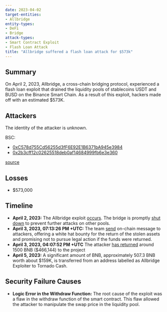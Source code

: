 ```yaml
---
date: 2023-04-02
target-entities: 
- Allbridge
entity-types:
- DeFi
- Bridge
attack-types:
- Smart Contract Exploit
- Flash Loan Attack
title: "Allbridge suffered a flash loan attack for $573k"
---
```


## Summary

On April 2, 2023, Allbridge, a cross-chain bridging protocol, experienced a flash loan exploit that drained the liquidity pools of stablecoins USDT and BUSD on the Binance Smart Chain. As a result of this exploit, hackers made off with an estimated $573K.

## Attackers

The identity of the attacker is unknown.

BSC:
- [0xC578d755Cd56255d3fF6E92E1B6371bA945e3984](https://bscscan.com/address/0xc578d755cd56255d3ff6e92e1b6371ba945e3984)
- [0x2b3cff12c02625518deb0af14684999fb6e3e360](https://bscscan.com/address/0x2b3cff12c02625518deb0af14684999fb6e3e360)

[source](https://medium.com/coinmonks/decoding-allbridge-570k-flash-loan-exploit-quillaudits-8da8dccd729d)

## Losses

- $573,000

## Timeline

- **April 2, 2023:** The Allbridge exploit [occurs](https://bscscan.com/tx/0x7ff1364c3b3b296b411965339ed956da5d17058f3164425ce800d64f1aef8210). The bridge is promptly [shut down](https://twitter.com/Allbridge_io/status/1642508296157290498) to prevent further attacks on other pools.
- **April 3, 2023, 07:13:26 PM +UTC:** The team [send](https://bscscan.com/tx/0x1351ba22ca16b4fe076f7a8f73ab6dda052c63ba08a79b28b71badc6a6de3074) on-chain message to attackers, offering a white hat bounty for the return of the stolen assets and promising not to pursue legal action if the funds were returned.
- **April 3, 2023, 04:07:52 PM +UTC** The attacker [has returned](https://bscscan.com/tx/0xb0323e5461e4cfc8e4c259f0b343ed17709c64474fd5615659164459dd76c15b) around 1500 BNB ($466,144) to the project
- **April 5, 2023:** A significant amount of BNB, approximately 507.3 BNB worth about $159K, is transferred from an address labelled as Allbridge Exploiter to Tornado Cash.

## Security Failure Causes

- **Logic Error in the Withdraw Function:** The root cause of the exploit was a flaw in the withdraw function of the smart contract. This flaw allowed the attacker to manipulate the swap price in the liquidity pool.
